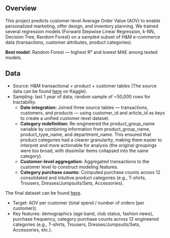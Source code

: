 ## Overview
This project predicts customer-level Average Order Value (AOV) to enable personalized marketing, offer design, and inventory planning. We trained several regression models (Forward Stepwise Linear Regression, k-NN, Decision Tree, Random Forest) on a sampled subset of H&M e-commerce data (transactions, customer attributes, product categories).

**Best model**: Random Forest — highest R² and lowest MAE among tested models.

## Data
- Source: H&M transactional + product + customer tables (The source data can be found [here](https://www.kaggle.com/code/gpreda/h-m-eda-and-prediction/notebook) on Kaggle).
- Sampling: last 1 year of data; random sample of ~50,000 rows for tractability. 
  - **Date integration:** Joined three source tables — transactions, customers, and products — using customer_id and article_id as keys to create a unified customer-level dataset.
  - **Category redefinition:** Re-engineered the product_group_name variable by combining information from product_group_name, product_type_name, and department_name. This ensured that product categories had a clearer granularity, making them easier to interpret and more actionable for analysis (the original groupings were too broad, with dissimilar items collapsed into the same category).
  - **Customer-level aggregation:** Aggregated transactions to the customer level to construct modeling features.
  - **Category purchase counts:** Computed purchase counts across 12 consolidated and intuitive product categories (e.g., T-shirts, Trousers, Dresses/Jumpsuits/Sets, Accessories).

The final dataset can be found [here](https://github.com/danfei-byte/Customer-Value-Prediction/blob/1d125bc6ec1f4722f271060de62d61804bb61722/Source%20Data/final_data.csv).

- Target: AOV per customer (total spend / number of orders (per customer)).
- Key features: demographics (age band, club status, fashion news), purchase frequency, category purchase counts across 12 engineered categories (e.g., T-shirts, Trousers, Dresses/Jumpsuits/Sets, Accessories, etc.).





